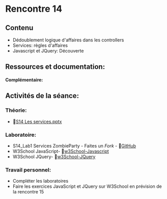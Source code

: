 # Rencontre 14

## Contenu
- Dédoublement logique d'affaires dans les controllers 
- Services: règles d'affaires
- Javascript et JQuery: Découverte

## Ressources et documentation: 


#### Complémentaire:


## Activités de la séance: 
### Théorie:  
- 🔗[S14 Les services.pptx](https://cegepedouardmontpetit-my.sharepoint.com/:p:/r/personal/valerie_turgeon_cegepmontpetit_ca/Documents/420_3W6_SITE/PowerPoints/S14%20Les%20services.pptx?d=wbd496f9e4b574b65aa8176ae1aca4aad&csf=1&web=1&e=JkeUMr)


### Laboratoire:  
- S14_Lab1 Services ZombieParty - Faites un *Fork* - 🔗[GitHub](https://github.com/ProgWebTransFC/S14_Lab1)
- W3School JavaScript- 🔗[w3School-Javascript](https://www.w3schools.com/js/default.asp)
- W3School JQuery- 🔗[w3School-JQuery](https://www.w3schools.com/js/default.asp)



### Travail personnel:
- Compléter les laboratoires
- Faire les exercices JavaScript et JQuery sur W3School en prévision de la rencontre 15